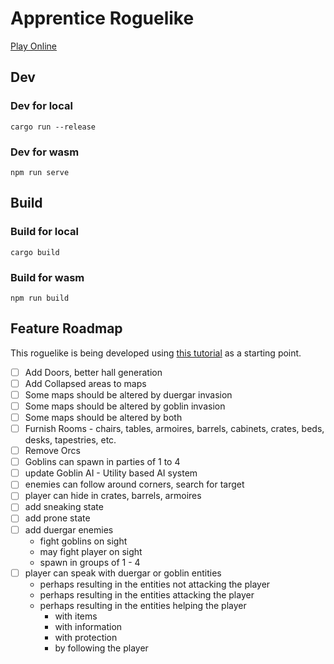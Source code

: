 # Apprentice Roguelike
[Play Online](https://www.apprentice-game.com)

## Dev

### Dev for local
`cargo run --release`

### Dev for wasm
`npm run serve`

## Build

### Build for local
`cargo build`

### Build for wasm
`npm run build`


## Feature Roadmap
This roguelike is being developed using [this tutorial](http://bfnightly.bracketproductions.com/rustbook/chapter_0.html) as a starting point.

- [ ] Add Doors, better hall generation
- [ ] Add Collapsed areas to maps
- [ ] Some maps should be altered by duergar invasion
- [ ] Some maps should be altered by goblin invasion
- [ ] Some maps should be altered by both
- [ ] Furnish Rooms - chairs, tables, armoires, barrels, cabinets, crates, beds, desks, tapestries, etc.
- [ ] Remove Orcs
- [ ] Goblins can spawn in parties of 1 to 4
- [ ] update Goblin AI - Utility based AI system
- [ ] enemies can follow around corners, search for target
- [ ] player can hide in crates, barrels, armoires
- [ ] add sneaking state
- [ ] add prone state
- [ ] add duergar enemies
    - fight goblins on sight
    - may fight player on sight
    - spawn in groups of 1 - 4
- [ ] player can speak with duergar or goblin entities
    - perhaps resulting in the entities not attacking the player
    - perhaps resulting in the entities attacking the player
    - perhaps resulting in the entities helping the player
        - with items
        - with information
        - with protection
        - by following the player
